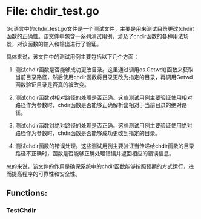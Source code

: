 # File: chdir_test.go

Go语言中的chdir_test.go文件是一个测试文件，主要是用来测试目录更改(chdir)函数的正确性。该文件中包含一系列测试用例，涉及了chdir函数的各种用法场景，对该函数的输入和输出进行了验证。

具体来说，该文件中的测试用例主要包括以下几个方面：

1. 测试chdir函数是否能够成功更改目录。这里通过调用os.Getwd()函数来获取当前目录路径，然后使用chdir函数将目录更改为指定的目录，再调用Getwd函数验证目录是否真的被改变。

2. 测试chdir函数对相对路径的处理是否正确。这些测试用例主要验证使用相对路径作为参数时，chdir函数是否能够正确解析出相对于当前目录的绝对路径。

3. 测试chdir函数对绝对路径的处理是否正确。这些测试用例主要验证使用绝对路径作为参数时，chdir函数是否能够成功更改到指定的目录。

4. 测试chdir函数的错误处理。这些测试用例主要验证当传递给chdir函数的目录路径不正确时，函数是否能够正确处理错误并返回相应的错误信息。

总的来说，该文件的作用是确保系统中的chdir函数能够按照预期的方式运行，进而提高程序的可靠性和安全性。

## Functions:

### TestChdir





